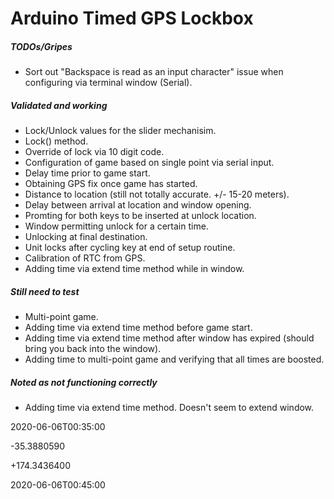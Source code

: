 # Arduino Timed GPS Lockbox

##### TODOs/Gripes
* Sort out "Backspace is read as an input character" issue when configuring via terminal window (Serial).

##### Validated and working
* Lock/Unlock values for the slider mechanisim.
* Lock() method.
* Override of lock via 10 digit code.
* Configuration of game based on single point via serial input.
* Delay time prior to game start.
* Obtaining GPS fix once game has started.
* Distance to location (still not totally accurate. +/- 15-20 meters).
* Delay between arrival at location and window opening.
* Promting for both keys to be inserted at unlock location.
* Window permitting unlock for a certain time.
* Unlocking at final destination.
* Unit locks after cycling key at end of setup routine.
* Calibration of RTC from GPS.
* Adding time via extend time method while in window.

##### Still need to test
* Multi-point game.
* Adding time via extend time method before game start.
* Adding time via extend time method after window has expired (should bring you back into the window).
* Adding time to multi-point game and verifying that all times are boosted.

##### Noted as not functioning correctly
* Adding time via extend time method. Doesn't seem to extend window.


2020-06-06T00:35:00

-35.3880590

+174.3436400

2020-06-06T00:45:00